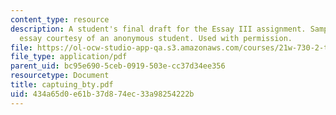 ```yaml
---
content_type: resource
description: A student's final draft for the Essay III assignment. Sample student
  essay courtesy of an anonymous student. Used with permission.
file: https://ol-ocw-studio-app-qa.s3.amazonaws.com/courses/21w-730-2-the-creative-spark-fall-2004/434a65d0e61b37d874ec33a98254222b_captuing_bty.pdf
file_type: application/pdf
parent_uid: bc95e690-5ceb-0919-503e-cc37d34ee356
resourcetype: Document
title: captuing_bty.pdf
uid: 434a65d0-e61b-37d8-74ec-33a98254222b
---
```

